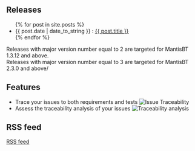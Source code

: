 ## Releases
<div>
	<ul class="posts">
		{% for post in site.posts %}
		<li>
			<span>{{ post.date | date_to_string }} : </span>
			<a href="https://mantisbt-plugins.github.io/traceability{{ post.url }}" title="{{ post.title }}">{{ post.title }}</a>
		</li>
		{% endfor %}
	</ul>
</div>
<div>
	<p style="margin:0;">Releases with major version number equal to 2 are targeted for MantisBT 1.3.12 and above.</p>
	<p style="margin:0;">Releases with major version number equal to 3 are targeted for MantisBT 2.3.0 and above/</p>
</div>

## Features
<ul>
	<li>
		<span>Trace your issues to both requirements and tests</span>
		<img alt="Issue Traceability" 
			src="https://mantisbt-plugins.github.io/traceability/assets/issue_custom_field_1_2_X.png" 
			title="Issue traceability in MantisBT 1.2.X" />
	</li>
	<li>
		<span>Assess the traceability analysis of your issues</span>
		<img alt="Traceability analysis" 
			src="https://mantisbt-plugins.github.io/traceability/assets/traceability_analysis_1_2_X.png" 
			title="Traceability analysis in MantisBT 1.2.X" />
	</li>
</ul>

## RSS feed
<div>
<a href="https://mantisbt-plugins.github.io/traceability/atom.xml">RSS feed</a>
</div>